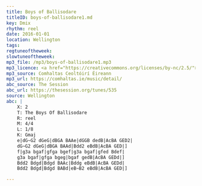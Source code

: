```yaml
---
title: Boys of Ballisodare
titleID: boys-of-ballisodare1.md
key: Dmix
rhythm: reel
date: 2016-01-01
location: Wellington
tags:
regtuneoftheweek:
slowtuneoftheweek:
mp3_file: /mp3/boys-of-ballisodare1.mp3
mp3_licence: <a href="https://creativecommons.org/licenses/by-nc/2.5/">CC-BY-NC-2.5</a>
mp3_source: Comhaltas Ceoltóirí Éireann
mp3_url: https://comhaltas.ie/music/detail/
abc_source: The Session
abc_url: https://thesession.org/tunes/535
source: Wellington
abc: |
    X: 2
    T: The Boys Of Ballisodare
    R: reel
    M: 4/4
    L: 1/8
    K: Gmaj
    e|dG~G2 dGeG|dBGA BAAe|dGGB dedB|AcBA GED2|
    dG~G2 dGeG|dBGA BAAd|Bdd2 eBdB|AcBA GED|]
    f|g3a bgaf|gfga bgef|g3a bgaf|gfed Bdef|
    g3a bgaf|gfga bgeg|bgaf gedB|AcBA GEDd|]
    Bdd2 Bdgd|Bdgd BAAc|Bddg eBdB|AcBA GEDd|
    Bdd2 Bdgd|Bdgd BABd|eB~B2 eBdB|AcBA GED|]

---
```

